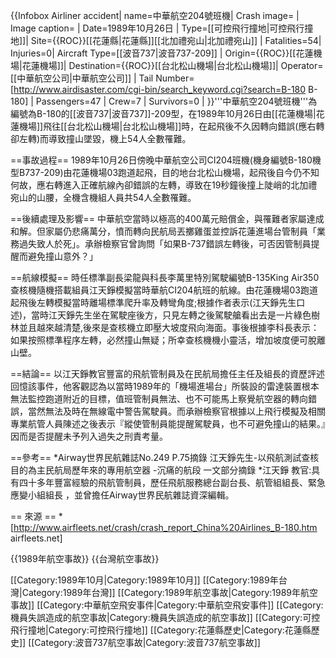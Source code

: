 {{Infobox Airliner accident|
name=中華航空204號班機|
Crash image=  | 
Image caption=  |
Date=1989年10月26日 |
Type=[[可控飛行撞地|可控飛行撞地]]|
Site={{ROC}}[[花蓮縣|花蓮縣]][[北加禮宛山|北加禮宛山]] |
Fatalities=54|
Injuries=0|
Aircraft Type=[[波音737|波音737-209]] |
Origin={{ROC}}[[花蓮機場|花蓮機場]]|
Destination={{ROC}}[[台北松山機場|台北松山機場]]|
Operator=[[中華航空公司|中華航空公司]] |
Tail Number=[http://www.airdisaster.com/cgi-bin/search_keyword.cgi?search=B-180 B-180] |
Passengers=47 |
Crew=7 |
Survivors=0 |
}}'''中華航空204號班機'''為編號為B-180的[[波音737|波音737]]-209型，在1989年10月26日由[[花蓮機場|花蓮機場]]飛往[[台北松山機場|台北松山機場]]時，在起飛後不久因轉向錯誤(應右轉卻左轉)而導致撞山墜毀，機上54人全數罹難。

==事故過程==
1989年10月26日傍晚中華航空公司CI204班機(機身編號B-180機型B737-209)由花蓮機場03跑道起飛，目的地台北松山機場，起飛後自今仍不知何故，應右轉進入正確航線內卻錯誤的左轉，導致在19秒鐘後撞上陡峭的北加禮宛山的山腰，全機含機組人員共54人全數罹難。

==後續處理及影響==
中華航空當時以極高的400萬元賠償金，與罹難者家屬達成和解。但家屬仍悲痛萬分，憤而轉向民航局丟擲雞蛋並控訴花蓮進場台管制員「業務過失致人於死」。承辦檢察官曾詢問「如果B-737錯誤左轉後，可否因管制員提醒而避免撞山意外？」

==航線模擬==
時任標準副長梁龍與科長李萬里特別駕駛編號B-135King Air350查核機隨機搭載組員江天錚模擬當時華航CI204航班的航線。由花蓮機場03跑道起飛後左轉模擬當時離場標準爬升率及轉彎角度;根據作者表示(江天錚先生口述)，當時江天錚先生坐在駕駛座後方，只見左轉之後駕駛艙看出去是一片綠色樹林並且越來越清楚,後來是查核機立即壓大坡度飛向海面。事後根據李科長表示：如果按照標準程序左轉，必然撞山無疑；所幸查核機機小靈活，增加坡度便可脫離山壁。

==結論==
以江天錚教官豐富的飛航管制員及在民航局擔任主任及組長的資歷評述回憶該事件，他客觀認為以當時1989年的「機場進場台」所裝設的雷達裝置根本無法監控跑道附近的目標，值班管制員無法、也不可能馬上察覺航空器的轉向錯誤，當然無法及時在無線電中警告駕駛員。而承辦檢察官根據以上飛行模擬及相關專業航管人員陳述之後表示『縱使管制員能提醒駕駛員，也不可避免撞山的結果。』因而是否提醒未予列入過失之刑責考量。

==參考==
*Airway世界民航雜誌No.249 P.75摘錄 江天錚先生-以飛航測試查核目的為主民航局歷年來的專用航空器 -沉痛的航段 一文部分摘錄
*江天錚 教官:具有四十多年豐富經驗的飛航管制員，歷任飛航服務總台副台長、航管組組長、緊急應變小組組長 ，並曾擔任Airway世界民航雜誌資深編輯。

== 來源 ==
*[http://www.airfleets.net/crash/crash_report_China%20Airlines_B-180.htm  airfleets.net]

{{1989年航空事故}}
{{台灣航空事故}}

[[Category:1989年10月|Category:1989年10月]]
[[Category:1989年台灣|Category:1989年台灣]]
[[Category:1989年航空事故|Category:1989年航空事故]]
[[Category:中華航空飛安事件|Category:中華航空飛安事件]]
[[Category:機員失誤造成的航空事故|Category:機員失誤造成的航空事故]]
[[Category:可控飛行撞地|Category:可控飛行撞地]]
[[Category:花蓮縣歷史|Category:花蓮縣歷史]]
[[Category:波音737航空事故|Category:波音737航空事故]]